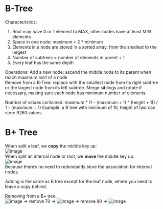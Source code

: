# B-Tree
Characteristics:  
1.	Root may have 0 or 1 element to MAX, other nodes have at least MIN elements  
2.	Space in one node: maximum = 2 * minimum  
3.	Elements in a node are stored in a sorted array, from the smallest to the largest  
4.	Number of subtrees = number of elements in parent + 1  
5.	Every leaf has the same depth  

Operations:
Add a new node: ascend the middle node to its parent when reach maximum limit of a node    
Remove from a B-Tree: replace with the smallest node from its right subtree or the largest node from its left subtree. Merge siblings and rotate if necessary, making sure each node has minimum number of elements  

Number of values contained: maximum * (1 - (maximum + 1) ^ (height + 1)) / 1 - (maximum + 1)
Example: a B tree with minimum of 10, height of two can store 9260 values   


# B+ Tree
When split a leaf, we __copy__ the middle key up:  
![image](https://cloud.githubusercontent.com/assets/14355257/19502056/31f921cc-9578-11e6-96c9-f1560ace8da5.png)  
When split an internal node or root, we __move__ the middle key up:  
![image](https://cloud.githubusercontent.com/assets/14355257/19502057/350156aa-9578-11e6-8679-3492f8b3e804.png)  
Because there’s no need to redundantly store the association for internal nodes.  

Adding is the same as B tree except for the leaf node, where you need to leave a copy behind.

Removing from a B+ tree:  
![image](https://cloud.githubusercontent.com/assets/14355257/19502064/384746ee-9578-11e6-857a-d1272e9e35aa.png)
-> remove 70 ->
![image](https://cloud.githubusercontent.com/assets/14355257/19502066/3aa3f248-9578-11e6-855e-85524c68bc50.png)
-> remove 80 ->
![image](https://cloud.githubusercontent.com/assets/14355257/19502068/3cd1815c-9578-11e6-91df-4efbf03875be.png)

